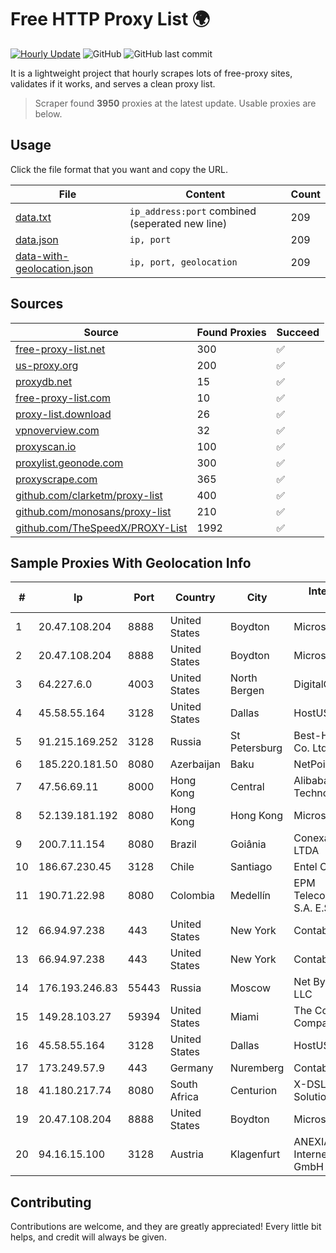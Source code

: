 
# Free HTTP Proxy List 🌍

[![Hourly Update](https://github.com/mertguvencli/http-proxy-list/actions/workflows/main.yml/badge.svg?branch=main)](https://github.com/mertguvencli/http-proxy-list/actions/workflows/main.yml)
![GitHub](https://img.shields.io/github/license/mertguvencli/http-proxy-list)
![GitHub last commit](https://img.shields.io/github/last-commit/mertguvencli/http-proxy-list)

It is a lightweight project that hourly scrapes lots of free-proxy sites, validates if it works, and serves a clean proxy list.


> Scraper found **3950** proxies at the latest update. Usable proxies are below.

## Usage

Click the file format that you want and copy the URL.


|File|Content|Count|
|----|-------|-----|
|[data.txt](https://raw.githubusercontent.com/mertguvencli/http-proxy-list/main/proxy-list/data.txt)|`ip_address:port` combined (seperated new line)|209|
|[data.json](https://raw.githubusercontent.com/mertguvencli/http-proxy-list/main/proxy-list/data.json)|`ip, port`|209|
|[data-with-geolocation.json](https://raw.githubusercontent.com/mertguvencli/http-proxy-list/main/proxy-list/data-with-geolocation.json)|`ip, port, geolocation`|209|

## Sources

|Source|Found Proxies|Succeed|
|------|-------------|-------|
|[free-proxy-list.net](https://free-proxy-list.net)|300|✅|
|[us-proxy.org](https://www.us-proxy.org)|200|✅|
|[proxydb.net](http://proxydb.net)|15|✅|
|[free-proxy-list.com](https://free-proxy-list.com/?page=&port=&type%5B%5D=http&type%5B%5D=https&up_time=0&search=Search)|10|✅|
|[proxy-list.download](https://www.proxy-list.download/HTTP)|26|✅|
|[vpnoverview.com](https://vpnoverview.com/privacy/anonymous-browsing/free-proxy-servers)|32|✅|
|[proxyscan.io](https://www.proxyscan.io)|100|✅|
|[proxylist.geonode.com](https://proxylist.geonode.com/api/proxy-list?limit=300&page=1&sort_by=lastChecked&sort_type=desc&protocols=http,https)|300|✅|
|[proxyscrape.com](https://api.proxyscrape.com/v2/?request=displayproxies&protocol=http&timeout=10000&country=all&ssl=all&anonymity=all)|365|✅|
|[github.com/clarketm/proxy-list](https://raw.githubusercontent.com/clarketm/proxy-list/master/proxy-list-raw.txt)|400|✅|
|[github.com/monosans/proxy-list](https://raw.githubusercontent.com/monosans/proxy-list/main/proxies/http.txt)|210|✅|
|[github.com/TheSpeedX/PROXY-List](https://raw.githubusercontent.com/TheSpeedX/PROXY-List/master/http.txt)|1992|✅|


## Sample Proxies With Geolocation Info

|#|Ip|Port|Country|City|Internet Service Provider|
|-|--|----|-------|----|-------------------------|
|1|20.47.108.204|8888|United States|Boydton|Microsoft Corporation|
|2|20.47.108.204|8888|United States|Boydton|Microsoft Corporation|
|3|64.227.6.0|4003|United States|North Bergen|DigitalOcean, LLC|
|4|45.58.55.164|3128|United States|Dallas|HostUS Solutions LLC|
|5|91.215.169.252|3128|Russia|St Petersburg|Best-Hoster Group Co. Ltd.|
|6|185.220.181.50|8080|Azerbaijan|Baku|NetPoint LLC|
|7|47.56.69.11|8000|Hong Kong|Central|Alibaba (US) Technology Co., Ltd.|
|8|52.139.181.192|8080|Hong Kong|Hong Kong|Microsoft Corporation|
|9|200.7.11.154|8080|Brazil|Goiânia|Conexao Telematica LTDA|
|10|186.67.230.45|3128|Chile|Santiago|Entel Chile S.A.|
|11|190.71.22.98|8080|Colombia|Medellín|EPM Telecomunicaciones S.A. E.S.P.|
|12|66.94.97.238|443|United States|New York|Contabo Inc.|
|13|66.94.97.238|443|United States|New York|Contabo Inc.|
|14|176.193.246.83|55443|Russia|Moscow|Net By Net Holding LLC|
|15|149.28.103.27|59394|United States|Miami|The Constant Company|
|16|45.58.55.164|3128|United States|Dallas|HostUS Solutions LLC|
|17|173.249.57.9|443|Germany|Nuremberg|Contabo GmbH|
|18|41.180.217.74|8080|South Africa|Centurion|X-DSL Networking Solutions|
|19|20.47.108.204|8888|United States|Boydton|Microsoft Corporation|
|20|94.16.15.100|3128|Austria|Klagenfurt|ANEXIA Internetdienstleistungs GmbH|



## Contributing

Contributions are welcome, and they are greatly appreciated! Every
little bit helps, and credit will always be given.

